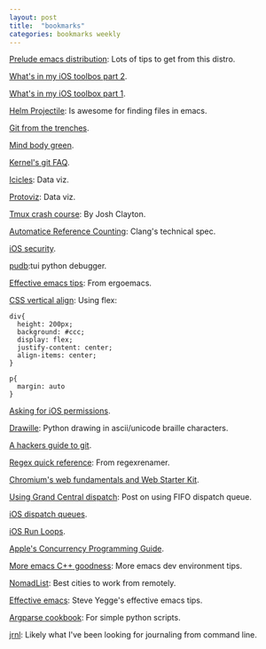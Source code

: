 ```yaml
---
layout: post
title:  "bookmarks"
categories: bookmarks weekly
---
```


[Prelude emacs distribution](https://github.com/bbatsov/prelude): Lots of tips to get from this distro.

[What's in my iOS toolbos part 2](http://edsancha.com/blog/2014/02/03/whats-in-my-iOS-toolbox-2.html).

[What's in my iOS toolbox part 1](http://edsancha.com/blog/2014/01/28/whats-in-my-iOS-toolbox.html).

[Helm Projectile](https://github.com/bbatsov/projectile): Is awesome for finding files in emacs.

[Git from the trenches](https://ochronus.com/git-tips-from-the-trenches/).

[Mind body green](http://www.mindbodygreen.com/).

[Kernel's git FAQ](https://git.wiki.kernel.org/index.php/Git_FAQ).

[Icicles](http://philogb.github.io/jit/static/v20/Jit/Examples/Icicle/example2.html): Data viz.

[Protoviz](http://mbostock.github.io/protovis/): Data viz.

[Tmux crash course](http://robots.thoughtbot.com/a-tmux-crash-course): By Josh Clayton.

[Automatice Reference Counting](http://clang.llvm.org/docs/AutomaticReferenceCounting.html): Clang's technical spec.

[iOS security](http://images.apple.com/iphone/business/docs/iOS_Security_Feb14.pdf).

[pudb](https://pypi.python.org/pypi/pudb):tui python debugger.

[Effective emacs tips](http://ergoemacs.org/emacs/effective_emacs.html): From ergoemacs.

[CSS vertical align](http://codepen.io/oisinlavery/pen/Jmjtz): Using flex:

    div{
      height: 200px;
      background: #ccc;
      display: flex;
      justify-content: center;
      align-items: center;
    }

    p{
      margin: auto
    }

[Asking for iOS permissions](http://techcrunch.com/2014/04/04/the-right-way-to-ask-users-for-ios-permissions/).

[Drawille](https://github.com/asciimoo/drawille/): Python drawing in ascii/unicode braille characters.

[A hackers guide to git](http://wildlyinaccurate.com/a-hackers-guide-to-git).

[Regex quick reference](http://regexrenamer.sourceforge.net/help/regex_quickref.html): From regexrenamer.

[Chromium's web fundamentals and Web Starter Kit](http://blog.chromium.org/2014/06/web-fundamentals-and-web-starter-kit.html).

[Using Grand Central dispatch](http://www.fieryrobot.com/blog/2010/09/01/synchronization-using-grand-central-dispatch/): Post on using FIFO dispatch queue.

[iOS dispatch queues](https://developer.apple.com/library/ios/documentation/General/Conceptual/ConcurrencyProgrammingGuide/OperationQueues/OperationQueues.html).

[iOS Run Loops](https://developer.apple.com/library/mac/documentation/Cocoa/Conceptual/Multithreading/RunLoopManagement/RunLoopManagement.html).

[Apple's Concurrency Programming Guide](http://developer.apple.com/library/mac/#documentation/General/Conceptual/ConcurrencyProgrammingGuide/Introduction/Introduction.html).

[More emacs C++ goodness](http://truongtx.me/2013/03/10/emacs-setting-up-perfect-environment-for-cc-programming): More emacs dev environment tips.

[NomadList](http://nomadlist.io/?hn): Best cities to work from remotely.

[Effective emacs](https://sites.google.com/site/steveyegge2/effective-emacs): Steve Yegge's effective emacs tips.

[Argparse cookbook](http://mkaz.com/2014/07/26/python-argparse-cookbook/): For simple python scripts.

[jrnl](http://maebert.github.io/jrnl/): Likely what I've been looking for journaling from command line.